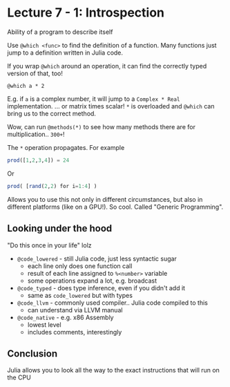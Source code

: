 # Lecture 7 - 1: Introspection

Ability of a program to describe itself

Use `@which <func>` to find the definition of a function. Many functions just jump to a definition written in Julia code.


If you wrap `@which` around an operation, it can find the correctly typed version of that, too!

```
@which a * 2
```

E.g. if `a` is a complex number, it will jump to a `Complex * Real` implementation.
... or matrix times scalar! `*` is overloaded and `@which` can bring us to the correct method.


Wow, can run `@methods(*)` to see how many methods there are for multiplication.. `300+`!

The `*` operation propagates. For example

```julia
prod([1,2,3,4]) = 24
```

Or
```julia
prod( [rand(2,2) for i=1:4] )
```

Allows you to use this not only in different circumstances, but also in different platforms (like on a GPU!). So cool. Called "Generic Programming".

## Looking under the hood

"Do this once in your life" lolz

- `@code_lowered` -  still Julia code, just less syntactic sugar
  - each line only does one function call
  - result of each line assigned to `%<number>` variable
  - some operations expand a lot, e.g. broadcast
- `@code_typed` - does type inference, even if you didn't add it
  - same as `code_lowered` but with types
- `@code_llvm` - commonly used compiler.. Julia code compiled to this
  - can understand via LLVM manual
- `@code_native` - e.g. x86 Assembly
  - lowest level
  - includes comments, interestingly

## Conclusion

Julia allows you to look all the way to the exact instructions that will run on the CPU


